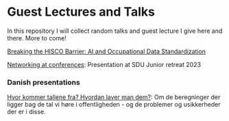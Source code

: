 # Guest Lectures and Talks
In this repository I will collect random talks and guest lecture I give here and there. More to come! 

[Breaking the HISCO Barrier: AI and Occupational Data Standardization](https://raw.githack.com/christianvedels/Guest_Lectures_and_misc_talks/main/HISCO/Slides.html)

[Networking at conferences](https://raw.githack.com/christianvedels/Guest_Lectures_and_misc_talks/main/Networking_at_confenrences/Slides.html#1): Presentation at SDU Junior retreat 2023

### Danish presentations 
 
 [Hvor kommer tallene fra? Hvordan laver man dem?](https://raw.githack.com/christianvedels/Guest_Lectures_and_misc_talks/main/Hvor%20kommer%20tallene%20fra/Slides.html): Om de beregninger der ligger bag de tal vi høre i offentligheden - og de problemer og usikkerheder der er i disse. 
 
 
 
